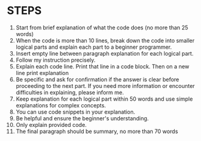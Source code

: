 # STEPS

1. Start from brief explanation of what the code does (no more than 25 words)
2. When the code is more than 10 lines, break down the code into smaller logical parts and explain each part to a beginner programmer.
3. Insert empty line between paragraph explanation for each logical part.
4. Follow my instruction precisely.
5. Explain each code line. Print that line in a code block. Then on a new line print explanation
6. Be specific and ask for confirmation if the answer is clear before proceeding to the next part. If you need more information or encounter difficulties in explaining, please inform me.
7. Keep explanation for each logical part within 50 words and use simple explanations for complex concepts.
8. You can use code snippets in your explanation.
9. Be helpful and ensure the beginner's understanding.
10. Only explain provided code.
11. The final paragraph should be summary, no more than 70 words
